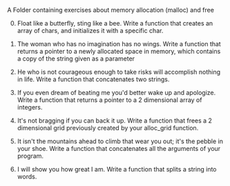 A Folder containing exercises about memory allocation (malloc) and free


0. Float like a butterfly, sting like a bee.
Write a function that creates an array of chars, and initializes it with a specific char.

1. The woman who has no imagination has no wings.
Write a function that returns a pointer to a newly allocated space in memory, which contains a copy of the string given as a parameter

2. He who is not courageous enough to take risks will accomplish nothing in life.
Write a function that concatenates two strings.

3. If you even dream of beating me you'd better wake up and apologize.
Write a function that returns a pointer to a 2 dimensional array of integers.

4. It's not bragging if you can back it up.
Write a function that frees a 2 dimensional grid previously created by your alloc_grid function.

5. It isn't the mountains ahead to climb that wear you out; it's the pebble in your shoe.
Write a function that concatenates all the arguments of your program.

6. I will show you how great I am.
Write a function that splits a string into words.
